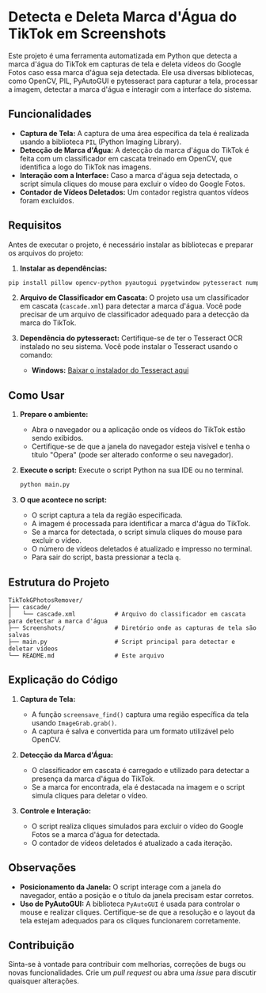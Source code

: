 # Detecta e Deleta Marca d'Água do TikTok em Screenshots

Este projeto é uma ferramenta automatizada em Python que detecta a marca d'água do TikTok em capturas de tela e deleta vídeos do Google Fotos caso essa marca d'água seja detectada. Ele usa diversas bibliotecas, como OpenCV, PIL, PyAutoGUI e pytesseract para capturar a tela, processar a imagem, detectar a marca d'água e interagir com a interface do sistema.

## Funcionalidades

- **Captura de Tela:** A captura de uma área específica da tela é realizada usando a biblioteca `PIL` (Python Imaging Library).
- **Detecção de Marca d'Água:** A detecção da marca d'água do TikTok é feita com um classificador em cascata treinado em OpenCV, que identifica a logo do TikTok nas imagens.
- **Interação com a Interface:** Caso a marca d'água seja detectada, o script simula cliques do mouse para excluir o vídeo do Google Fotos.
- **Contador de Vídeos Deletados:** Um contador registra quantos vídeos foram excluídos.

## Requisitos

Antes de executar o projeto, é necessário instalar as bibliotecas e preparar os arquivos do projeto:

1. **Instalar as dependências:**

```bash
pip install pillow opencv-python pyautogui pygetwindow pytesseract numpy
```

2. **Arquivo de Classificador em Cascata:** O projeto usa um classificador em cascata (`cascade.xml`) para detectar a marca d'água. Você pode precisar de um arquivo de classificador adequado para a detecção da marca do TikTok.

3. **Dependência do pytesseract:** Certifique-se de ter o Tesseract OCR instalado no seu sistema. Você pode instalar o Tesseract usando o comando:

   - **Windows:** [Baixar o instalador do Tesseract aqui](https://github.com/UB-Mannheim/tesseract/wiki)

## Como Usar

1. **Prepare o ambiente:**
   - Abra o navegador ou a aplicação onde os vídeos do TikTok estão sendo exibidos.
   - Certifique-se de que a janela do navegador esteja visível e tenha o título "Opera" (pode ser alterado conforme o seu navegador).

2. **Execute o script:**
   Execute o script Python na sua IDE ou no terminal.

   ```bash
   python main.py
   ```

3. **O que acontece no script:**
   - O script captura a tela da região especificada.
   - A imagem é processada para identificar a marca d'água do TikTok.
   - Se a marca for detectada, o script simula cliques do mouse para excluir o vídeo.
   - O número de vídeos deletados é atualizado e impresso no terminal.
   - Para sair do script, basta pressionar a tecla `q`.

## Estrutura do Projeto

```
TikTokGPhotosRemover/
├── cascade/
│   └── cascade.xml           # Arquivo do classificador em cascata para detectar a marca d'água
├── Screenshots/              # Diretório onde as capturas de tela são salvas
├── main.py                   # Script principal para detectar e deletar vídeos
└── README.md                 # Este arquivo
```

## Explicação do Código

1. **Captura de Tela:**
   - A função `screensave_find()` captura uma região específica da tela usando `ImageGrab.grab()`.
   - A captura é salva e convertida para um formato utilizável pelo OpenCV.

2. **Detecção da Marca d'Água:**
   - O classificador em cascata é carregado e utilizado para detectar a presença da marca d'água do TikTok.
   - Se a marca for encontrada, ela é destacada na imagem e o script simula cliques para deletar o vídeo.

3. **Controle e Interação:**
   - O script realiza cliques simulados para excluir o vídeo do Google Fotos se a marca d'água for detectada.
   - O contador de vídeos deletados é atualizado a cada iteração.

## Observações

- **Posicionamento da Janela:** O script interage com a janela do navegador, então a posição e o título da janela precisam estar corretos.
- **Uso de PyAutoGUI:** A biblioteca `PyAutoGUI` é usada para controlar o mouse e realizar cliques. Certifique-se de que a resolução e o layout da tela estejam adequados para os cliques funcionarem corretamente.

## Contribuição

Sinta-se à vontade para contribuir com melhorias, correções de bugs ou novas funcionalidades. Crie um *pull request* ou abra uma *issue* para discutir quaisquer alterações.
